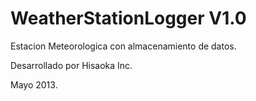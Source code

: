 WeatherStationLogger V1.0
====================

Estacion Meteorologica con almacenamiento de datos.

Desarrollado por Hisaoka Inc.

Mayo 2013.



